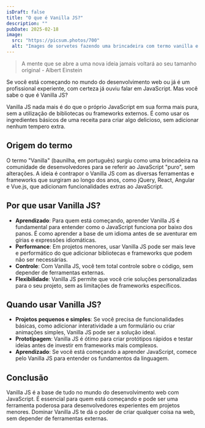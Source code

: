 ```yaml
---
isDraft: false
title: "O que é Vanilla JS?"
description: ""
pubDate: 2025-02-18
image:
  src: "https://picsum.photos/700"
  alt: "Images de sorvetes fazendo uma brincadeira com termo vanilla e outros frameworks/libs em javascript"
---
```


> A mente que se abre a uma nova ideia jamais voltará ao seu tamanho original - Albert Einstein

Se você está começando no mundo do desenvolvimento web ou já é um profissional experiente, com certeza já ouviu falar em JavaScript. Mas você sabe o que é Vanilla JS?

Vanilla JS nada mais é do que o próprio JavaScript em sua forma mais pura, sem a utilização de bibliotecas ou frameworks externos. É como usar os ingredientes básicos de uma receita para criar algo delicioso, sem adicionar nenhum tempero extra.

## Origem do termo

O termo "Vanilla" (baunilha, em português) surgiu como uma brincadeira na comunidade de desenvolvedores para se referir ao JavaScript "puro", sem alterações. A ideia é contrapor o Vanilla JS com as diversas ferramentas e frameworks que surgiram ao longo dos anos, como jQuery, React, Angular e Vue.js, que adicionam funcionalidades extras ao JavaScript.

## Por que usar Vanilla JS?

- **Aprendizado**: Para quem está começando, aprender Vanilla JS é fundamental para entender como o JavaScript funciona por baixo dos panos. É como aprender a base de um idioma antes de se aventurar em gírias e expressões idiomáticas.
- **Performance**: Em projetos menores, usar Vanilla JS pode ser mais leve e performático do que adicionar bibliotecas e frameworks que podem não ser necessárias.
- **Controle**: Com Vanilla JS, você tem total controle sobre o código, sem depender de ferramentas externas.
- **Flexibilidade**: Vanilla JS permite que você crie soluções personalizadas para o seu projeto, sem as limitações de frameworks específicos.

## Quando usar Vanilla JS?

- **Projetos pequenos e simples**: Se você precisa de funcionalidades básicas, como adicionar interatividade a um formulário ou criar animações simples, Vanilla JS pode ser a solução ideal.
- **Prototipagem**: Vanilla JS é ótimo para criar protótipos rápidos e testar ideias antes de investir em frameworks mais complexos.
- **Aprendizado**: Se você está começando a aprender JavaScript, comece pelo Vanilla JS para entender os fundamentos da linguagem.

## Conclusão

Vanilla JS é a base de tudo no mundo do desenvolvimento web com JavaScript. É essencial para quem está começando e pode ser uma ferramenta poderosa para desenvolvedores experientes em projetos menores. Dominar Vanilla JS te dá o poder de criar qualquer coisa na web, sem depender de ferramentas externas.
